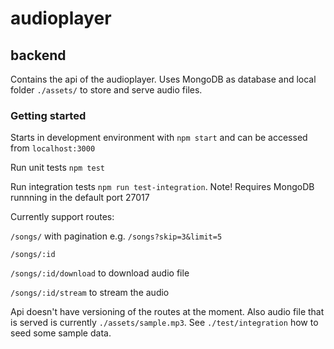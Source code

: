# audioplayer

## backend

Contains the api of the audioplayer. Uses MongoDB as database and local folder `./assets/` to store and serve audio files.


### Getting started

Starts in development environment with `npm start` and can be accessed from `localhost:3000`

Run unit tests `npm test`

Run integration tests `npm run test-integration`. Note! Requires MongoDB runnning in the default port 27017

Currently support routes:

`/songs/` with pagination e.g. `/songs?skip=3&limit=5`

`/songs/:id`

`/songs/:id/download` to download audio file

`/songs/:id/stream` to stream the audio

Api doesn't have versioning of the routes at the moment. Also audio file that is served is currently `./assets/sample.mp3`. See `./test/integration` how to seed some sample data.

